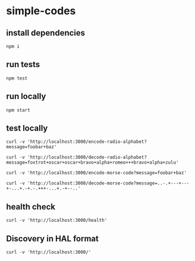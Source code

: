 # simple-codes

## install dependencies

```
npm i
```

## run tests

```
npm test
```

## run locally

```
npm start
```

## test locally

```
curl -v 'http://localhost:3000/encode-radio-alphabet?message=foobar+baz'
```

```
curl -v 'http://localhost:3000/decode-radio-alphabet?message=foxtrot+oscar+oscar+bravo+alpha+romeo+++bravo+alpha+zulu'
```

```
curl -v 'http://localhost:3000/encode-morse-code?message=foobar+baz'
```

```
curl -v 'http://localhost:3000/decode-morse-code?message=..-.+---+---+-...+.-+.-.+++-...+.-+--..'
```

## health check

```
curl -v 'http://localhost:3000/health'
```

## Discovery in HAL format

```
curl -v 'http://localhost:3000/'
```
